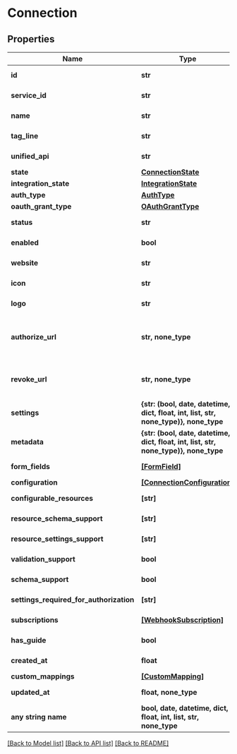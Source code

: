# Connection


## Properties
Name | Type | Description | Notes
------------ | ------------- | ------------- | -------------
**id** | **str** | The unique identifier of the connection. | [optional] [readonly] 
**service_id** | **str** | The ID of the service this connection belongs to. | [optional] [readonly] 
**name** | **str** | The name of the connection | [optional] [readonly] 
**tag_line** | **str** |  | [optional] [readonly] 
**unified_api** | **str** | The unified API category where the connection belongs to. | [optional] [readonly] 
**state** | [**ConnectionState**](ConnectionState.md) |  | [optional] 
**integration_state** | [**IntegrationState**](IntegrationState.md) |  | [optional] 
**auth_type** | [**AuthType**](AuthType.md) |  | [optional] 
**oauth_grant_type** | [**OAuthGrantType**](OAuthGrantType.md) |  | [optional] 
**status** | **str** | Status of the connection. | [optional] [readonly] 
**enabled** | **bool** | Whether the connection is enabled or not. You can enable or disable a connection using the Update Connection API. | [optional] 
**website** | **str** | The website URL of the connection | [optional] [readonly] 
**icon** | **str** | A visual icon of the connection, that will be shown in the Vault | [optional] [readonly] 
**logo** | **str** | The logo of the connection, that will be shown in the Vault | [optional] [readonly] 
**authorize_url** | **str, none_type** | The OAuth redirect URI. Redirect your users to this URI to let them authorize your app in the connector&#39;s UI. Before you can use this URI, you must add &#x60;redirect_uri&#x60; as a query parameter to the &#x60;authorize_url&#x60;. Be sure to URL encode the &#x60;redirect_uri&#x60; part. Your users will be redirected to this &#x60;redirect_uri&#x60; after they granted access to your app in the connector&#39;s UI. | [optional] [readonly] 
**revoke_url** | **str, none_type** | The OAuth revoke URI. Redirect your users to this URI to revoke this connection. Before you can use this URI, you must add &#x60;redirect_uri&#x60; as a query parameter. Your users will be redirected to this &#x60;redirect_uri&#x60; after they granted access to your app in the connector&#39;s UI. | [optional] [readonly] 
**settings** | **{str: (bool, date, datetime, dict, float, int, list, str, none_type)}, none_type** | Connection settings. Values will persist to &#x60;form_fields&#x60; with corresponding id | [optional] 
**metadata** | **{str: (bool, date, datetime, dict, float, int, list, str, none_type)}, none_type** | Attach your own consumer specific metadata | [optional] 
**form_fields** | [**[FormField]**](FormField.md) | The settings that are wanted to create a connection. | [optional] [readonly] 
**configuration** | [**[ConnectionConfiguration]**](ConnectionConfiguration.md) |  | [optional] 
**configurable_resources** | **[str]** |  | [optional] [readonly] 
**resource_schema_support** | **[str]** |  | [optional] [readonly] 
**resource_settings_support** | **[str]** |  | [optional] [readonly] 
**validation_support** | **bool** |  | [optional] [readonly] 
**schema_support** | **bool** |  | [optional] [readonly] 
**settings_required_for_authorization** | **[str]** | List of settings that are required to be configured on integration before authorization can occur | [optional] [readonly] 
**subscriptions** | [**[WebhookSubscription]**](WebhookSubscription.md) |  | [optional] [readonly] 
**has_guide** | **bool** | Whether the connector has a guide available in the developer docs or not (https://docs.apideck.com/connectors/{service_id}/docs/consumer+connection). | [optional] [readonly] 
**created_at** | **float** |  | [optional] [readonly] 
**custom_mappings** | [**[CustomMapping]**](CustomMapping.md) | List of custom mappings configured for this connection | [optional] 
**updated_at** | **float, none_type** |  | [optional] [readonly] 
**any string name** | **bool, date, datetime, dict, float, int, list, str, none_type** | any string name can be used but the value must be the correct type | [optional]

[[Back to Model list]](../../README.md#documentation-for-models) [[Back to API list]](../../README.md#documentation-for-api-endpoints) [[Back to README]](../../README.md)



